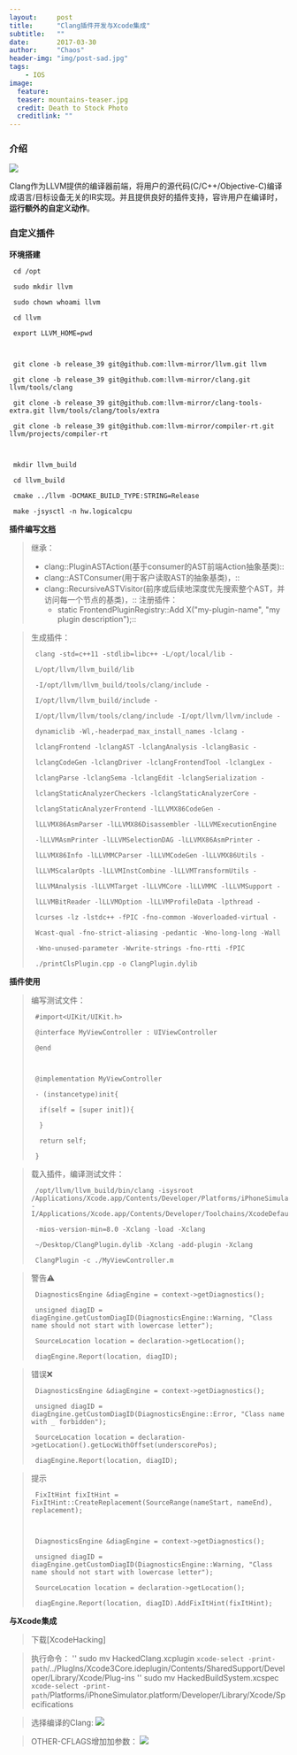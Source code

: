 ```yaml
---
layout:     post
title:      "Clang插件开发与Xcode集成"
subtitle:   ""
date:       2017-03-30
author:     "Chaos"
header-img: "img/post-sad.jpg"
tags:
    - IOS
image:
  feature: 
  teaser: mountains-teaser.jpg
  credit: Death to Stock Photo
  creditlink: ""
---
```


### 介绍

![](http://s2.mogucdn.com/p2/170118/1_33hljgkec17clg26efh96461cdjgc_1024x1024.png)

Clang作为LLVM提供的编译器前端，将用户的源代码(C/C\++/Objective-C)编译成语言/目标设备无关的IR实现。并且提供良好的插件支持，容许用户在编译时，**运行额外的自定义动作**。

### 自定义插件
**环境搭建**

```
 cd /opt

 sudo mkdir llvm

 sudo chown whoami llvm

 cd llvm

 export LLVM_HOME=pwd

 

 git clone -b release_39 git@github.com:llvm-mirror/llvm.git llvm

 git clone -b release_39 git@github.com:llvm-mirror/clang.git llvm/tools/clang

 git clone -b release_39 git@github.com:llvm-mirror/clang-tools-extra.git llvm/tools/clang/tools/extra

 git clone -b release_39 git@github.com:llvm-mirror/compiler-rt.git llvm/projects/compiler-rt

 

 mkdir llvm_build

 cd llvm_build

 cmake ../llvm -DCMAKE_BUILD_TYPE:STRING=Release

 make -jsysctl -n hw.logicalcpu
```

**插件编写[文档](http://clang.llvm.org/docs/ClangPlugins.html)**
> 继承：
> - clang::PluginASTAction(基于consumer的AST前端Action抽象基类)::
> - clang::ASTConsumer(用于客户读取AST的抽象基类)，::
> - clang::RecursiveASTVisitor(前序或后续地深度优先搜索整个AST，并访问每一个节点的基类)，::
>   注册插件：
>   - static FrontendPluginRegistry::Add<MyPlugin> X("my-plugin-name", "my plugin description");::


> 生成插件：
>
> ```
>  clang -std=c++11 -stdlib=libc++ -L/opt/local/lib -
>
>  L/opt/llvm/llvm_build/lib  
>
>  -I/opt/llvm/llvm_build/tools/clang/include -
>
>  I/opt/llvm/llvm_build/include -
>
>  I/opt/llvm/llvm/tools/clang/include -I/opt/llvm/llvm/include -
>
>  dynamiclib -Wl,-headerpad_max_install_names -lclang -
>
>  lclangFrontend -lclangAST -lclangAnalysis -lclangBasic -
>
>  lclangCodeGen -lclangDriver -lclangFrontendTool -lclangLex -
>
>  lclangParse -lclangSema -lclangEdit -lclangSerialization -
>
>  lclangStaticAnalyzerCheckers -lclangStaticAnalyzerCore -
>
>  lclangStaticAnalyzerFrontend -lLLVMX86CodeGen -
>
>  lLLVMX86AsmParser -lLLVMX86Disassembler -lLLVMExecutionEngine 
>
>  -lLLVMAsmPrinter -lLLVMSelectionDAG -lLLVMX86AsmPrinter -
>
>  lLLVMX86Info -lLLVMMCParser -lLLVMCodeGen -lLLVMX86Utils -
>
>  lLLVMScalarOpts -lLLVMInstCombine -lLLVMTransformUtils -
>
>  lLLVMAnalysis -lLLVMTarget -lLLVMCore -lLLVMMC -lLLVMSupport -
>
>  lLLVMBitReader -lLLVMOption -lLLVMProfileData -lpthread -
>
>  lcurses -lz -lstdc++ -fPIC -fno-common -Woverloaded-virtual -
>
>  Wcast-qual -fno-strict-aliasing -pedantic -Wno-long-long -Wall 
>
>  -Wno-unused-parameter -Wwrite-strings -fno-rtti -fPIC 	
>
>  ./printClsPlugin.cpp -o ClangPlugin.dylib
>
> ```
>
> 

**插件使用**
> 编写测试文件：
>
> ```
>  #import<UIKit/UIKit.h>
>
>  @interface MyViewController : UIViewController
>
>  @end
>
>  
>
>  @implementation MyViewController
>
>  - (instancetype)init{
>
>  	if(self = [super init]){
>
>  	}
>
>  	return self;
>
>  }
>
> ```
>
> 


> 载入插件，编译测试文件：
>
> ```
>  /opt/llvm/llvm_build/bin/clang -isysroot	/Applications/Xcode.app/Contents/Developer/Platforms/iPhoneSimulator.platform/Developer/SDKs/iPhoneSimulator10.0.sdk -I/Applications/Xcode.app/Contents/Developer/Toolchains/XcodeDefault.xctoolchain/usr/include/c++/v1 
>
>  -mios-version-min=8.0 -Xclang -load -Xclang 		
>
>  ~/Desktop/ClangPlugin.dylib -Xclang -add-plugin -Xclang 
>
>  ClangPlugin -c ./MyViewController.m
>
> ```
>
> 


> 警告⚠️
>
> ```
>  DiagnosticsEngine &diagEngine = context->getDiagnostics();
>
>  unsigned diagID = diagEngine.getCustomDiagID(DiagnosticsEngine::Warning, "Class name should not start with lowercase letter");
>
>  SourceLocation location = declaration->getLocation();
>
>  diagEngine.Report(location, diagID);
> ```
>
> 


> 错误❌
>
> ```
>  DiagnosticsEngine &diagEngine = context->getDiagnostics();
>
>  unsigned diagID = diagEngine.getCustomDiagID(DiagnosticsEngine::Error, "Class name with _ forbidden");
>
>  SourceLocation location = declaration->getLocation().getLocWithOffset(underscorePos);
>
>  diagEngine.Report(location, diagID);
> ```
>
> 


> 提示
>
> ```
>  FixItHint fixItHint = FixItHint::CreateReplacement(SourceRange(nameStart, nameEnd), replacement);
>
>          
>
>  DiagnosticsEngine &diagEngine = context->getDiagnostics();
>
>  unsigned diagID = diagEngine.getCustomDiagID(DiagnosticsEngine::Warning, "Class name should not start with lowercase letter");
>
>  SourceLocation location = declaration->getLocation();
>
>  diagEngine.Report(location, diagID).AddFixItHint(fixItHint);
> ```
>
> 

**与Xcode集成**
> 下载[XcodeHacking]


> 执行命令：
> '' sudo mv HackedClang.xcplugin `xcode-select -print-path`/../PlugIns/Xcode3Core.ideplugin/Contents/SharedSupport/Developer/Library/Xcode/Plug-ins
> '' sudo mv HackedBuildSystem.xcspec `xcode-select -print-path`/Platforms/iPhoneSimulator.platform/Developer/Library/Xcode/Specifications


> 选择编译的Clang:
> ![](http://s2.mogucdn.com/p2/170119/1_70d583eelgj90f02l924j3385b08h_1426x302.png)


> OTHER-CFLAGS增加加参数：
> ![](http://s11.mogucdn.com/p2/170119/1_0601i9fkece91adg3abeh9c0i2fgi_1398x690.png)






























